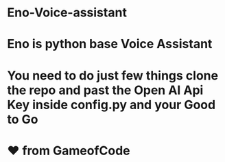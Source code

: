 # Eno-Voice-assistant
# Eno is python base Voice Assistant 
# You need to do just few things clone the repo and past the Open AI Api Key inside config.py and your Good to Go





# ❤️ from GameofCode 
